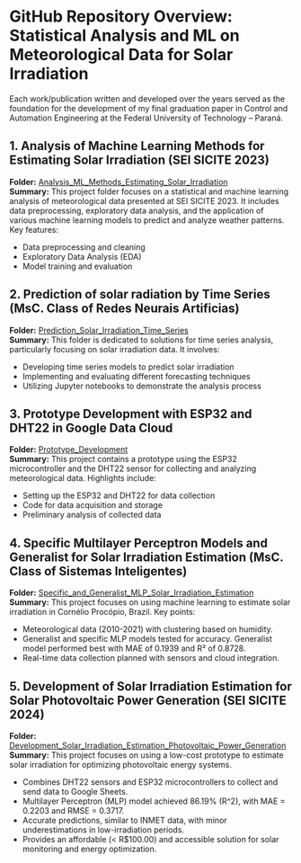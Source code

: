 
# GitHub Repository Overview: Statistical Analysis and ML on Meteorological Data for Solar Irradiation

Each work/publication written and developed over the years served as the foundation for the development of my final graduation paper in Control and Automation Engineering at the Federal University of Technology – Paraná.

## 1. Analysis of Machine Learning Methods for Estimating Solar Irradiation (SEI SICITE 2023)
**Folder:** [Analysis_ML_Methods_Estimating_Solar_Irradiation](Analysis_ML_Methods_Estimating_Solar_Irradiation)  
**Summary:** This project folder focuses on a statistical and machine learning analysis of meteorological data presented at SEI SICITE 2023. It includes data preprocessing, exploratory data analysis, and the application of various machine learning models to predict and analyze weather patterns. Key features:
- Data preprocessing and cleaning
- Exploratory Data Analysis (EDA)
- Model training and evaluation

## 2. Prediction of solar radiation by Time Series (MsC. Class of Redes Neurais Artificias)
**Folder:** [Prediction_Solar_Irradiation_Time_Series](Prediction_Solar_Irradiation_Time_Series)  
**Summary:** This folder is dedicated to solutions for time series analysis, particularly focusing on solar irradiation data. It involves:
- Developing time series models to predict solar irradiation
- Implementing and evaluating different forecasting techniques
- Utilizing Jupyter notebooks to demonstrate the analysis process

## 3. Prototype Development with ESP32 and DHT22 in Google Data Cloud
**Folder:** [Prototype_Development](Prototype_Development)  
**Summary:** This project contains a prototype using the ESP32 microcontroller and the DHT22 sensor for collecting and analyzing meteorological data. Highlights include:
- Setting up the ESP32 and DHT22 for data collection
- Code for data acquisition and storage
- Preliminary analysis of collected data

## 4. Specific Multilayer Perceptron Models and Generalist for Solar Irradiation Estimation (MsC. Class of Sistemas Inteligentes)
**Folder:** [Specific_and_Generalist_MLP_Solar_Irradiation_Estimation](Specific_and_Generalist_MLP_Solar_Irradiation_Estimation)  
**Summary:** This project focuses on using machine learning to estimate solar irradiation in Cornélio Procópio, Brazil. Key points:
- Meteorological data (2010-2021) with clustering based on humidity.
- Generalist and specific MLP models tested for accuracy. Generalist model performed best with MAE of 0.1939 and R² of 0.8728.
- Real-time data collection planned with sensors and cloud integration.

## 5. Development of Solar Irradiation Estimation for Solar Photovoltaic Power Generation (SEI SICITE 2024)
**Folder:** [Development_Solar_Irradiation_Estimation_Photovoltaic_Power_Generation](Development_Solar_Irradiation_Estimation_Photovoltaic_Power_Generation)  
**Summary:** This project focuses on using a low-cost prototype to estimate solar irradiation for optimizing photovoltaic energy systems.
- Combines DHT22 sensors and ESP32 microcontrollers to collect and send data to Google Sheets.
- Multilayer Perceptron (MLP) model achieved 86.19% \(R^2\), with MAE = 0.2203 and RMSE = 0.3717.
- Accurate predictions, similar to INMET data, with minor underestimations in low-irradiation periods.
- Provides an affordable (< R$100.00) and accessible solution for solar monitoring and energy optimization.